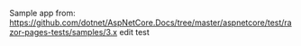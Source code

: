 Sample app from: https://github.com/dotnet/AspNetCore.Docs/tree/master/aspnetcore/test/razor-pages-tests/samples/3.x
edit 
test
